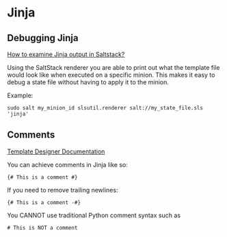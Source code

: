 # Jinja

## Debugging Jinja
[How to examine Jinja output in Saltstack?](https://devops.stackexchange.com/questions/1156/how-to-examine-jinja-output-in-saltstack)

Using the SaltStack renderer you are able to print out what the template file would look like when executed on a specific minion. This makes it easy to debug a state file without having to apply it to the minion.

Example:
```
sudo salt my_minion_id slsutil.renderer salt://my_state_file.sls 'jinja'
```

## Comments
[Template Designer Documentation](https://jinja.palletsprojects.com/en/3.1.x/templates/)

You can achieve comments in Jinja like so:
```
{# This is a comment #}
```
If you need to remove trailing newlines:
```
{# This is a comment -#}
```

You CANNOT use traditional Python comment syntax such as
```
# This is NOT a comment
```
